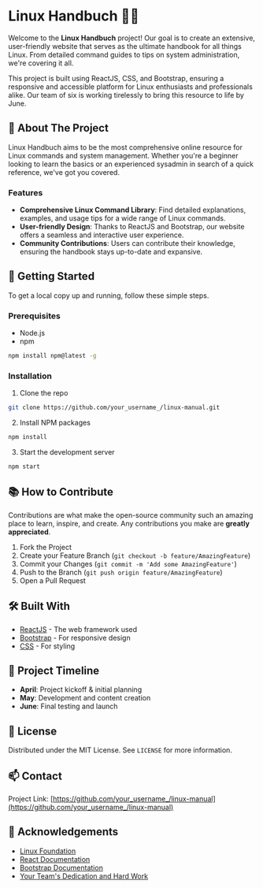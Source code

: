 # Linux Handbuch 🐧✨

Welcome to the **Linux Handbuch** project! Our goal is to create an extensive, user-friendly website that serves as the ultimate handbook for all things Linux. From detailed command guides to tips on system administration, we're covering it all.

This project is built using ReactJS, CSS, and Bootstrap, ensuring a responsive and accessible platform for Linux enthusiasts and professionals alike. Our team of six is working tirelessly to bring this resource to life by June.

## 🌟 About The Project

Linux Handbuch aims to be the most comprehensive online resource for Linux commands and system management. Whether you're a beginner looking to learn the basics or an experienced sysadmin in search of a quick reference, we've got you covered.

### Features

- **Comprehensive Linux Command Library**: Find detailed explanations, examples, and usage tips for a wide range of Linux commands.
- **User-friendly Design**: Thanks to ReactJS and Bootstrap, our website offers a seamless and interactive user experience.
- **Community Contributions**: Users can contribute their knowledge, ensuring the handbook stays up-to-date and expansive.

## 🚀 Getting Started

To get a local copy up and running, follow these simple steps.

### Prerequisites

- Node.js
- npm

```bash
npm install npm@latest -g
```

### Installation

1. Clone the repo

```bash
git clone https://github.com/your_username_/linux-manual.git
```

2. Install NPM packages

```bash
npm install
```

3. Start the development server

```bash
npm start
```

## 📚 How to Contribute

Contributions are what make the open-source community such an amazing place to learn, inspire, and create. Any contributions you make are **greatly appreciated**.

1. Fork the Project
2. Create your Feature Branch (`git checkout -b feature/AmazingFeature`)
3. Commit your Changes (`git commit -m 'Add some AmazingFeature'`)
4. Push to the Branch (`git push origin feature/AmazingFeature`)
5. Open a Pull Request

## 🛠 Built With

- [ReactJS](https://reactjs.org/) - The web framework used
- [Bootstrap](https://getbootstrap.com/) - For responsive design
- [CSS](https://developer.mozilla.org/en-US/docs/Web/CSS) - For styling

## 📅 Project Timeline

- **April**: Project kickoff & initial planning
- **May**: Development and content creation
- **June**: Final testing and launch

## 📝 License

Distributed under the MIT License. See `LICENSE` for more information.

## 📫 Contact

Project Link: [https://github.com/your_username_/linux-manual](https://github.com/your_username_/linux-manual)

## 🙏 Acknowledgements

- [Linux Foundation](https://www.linuxfoundation.org/)
- [React Documentation](https://reactjs.org/docs/getting-started.html)
- [Bootstrap Documentation](https://getbootstrap.com/docs/)
- [Your Team's Dedication and Hard Work](#)
